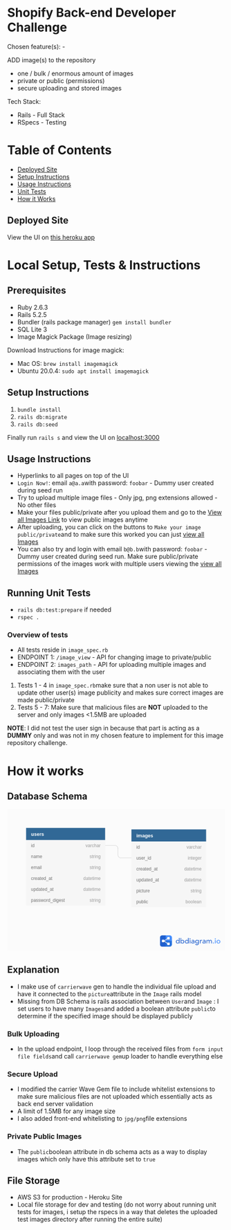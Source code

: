 
# Shopify Back-end Developer Challenge

  

Chosen feature(s): -

ADD image(s) to the repository
- one / bulk / enormous amount of images
- private or public (permissions)
- secure uploading and stored images

Tech Stack:
- Rails - Full Stack
- RSpecs - Testing

# Table of Contents

 - [Deployed Site](#deployed-site)
 - [Setup Instructions](#setup-instructions)
 - [Usage Instructions](#usage-instructions)
 - [Unit Tests](#running-unit-tests)
 - [How it Works](#how-it-works)

## Deployed Site

View the UI on [this heroku app](https://glacial-wave-84275.herokuapp.com/)

# Local Setup, Tests & Instructions

## Prerequisites

- Ruby 2.6.3
- Rails 5.2.5
- Bundler (rails package manager) `gem install bundler`
- SQL Lite 3
- Image Magick Package (Image resizing)

Download Instructions for image magick:

- Mac OS: `brew install imagemagick`
- Ubuntu 20.0.4: `sudo apt install imagemagick`

## Setup Instructions

1.  `bundle install`
2.  `rails db:migrate`
3.  `rails db:seed`

Finally run `rails s` and view the UI on [localhost:3000](http://localhost:3000/)

## Usage Instructions

- Hyperlinks to all pages on top of the UI
- `Login Now!`: email `a@a.a`with password: `foobar` - Dummy user created during seed run
- Try to upload multiple image files - Only jpg, png extensions allowed - No other files
- Make your files public/private after you upload them and go to the [View all Images Link](https://glacial-wave-84275.herokuapp.com/) to view public images anytime
- After uploading, you can click on the buttons to `Make your image public/private`and to make sure this worked you can just [view all Images](https://glacial-wave-84275.herokuapp.com/)
-  You can also try and login with email `b@b.b`with password: `foobar` - Dummy user created during seed run. Make sure public/private permissions of the images work with multiple users viewing the [view all Images](https://glacial-wave-84275.herokuapp.com/)

## Running Unit Tests

-  `rails db:test:prepare` if needed
-  `rspec .`

### Overview of tests

- All tests reside in `image_spec.rb`
- ENDPOINT 1: `/image_view` - API for changing image to private/public
- ENDPOINT 2: `images_path` - API for uploading multiple images and associating them with the user

1. Tests 1 - 4 in `image_spec.rb`make sure that a non user is not able to update other user(s) image publicity and makes sure correct images are made public/private
2. Tests 5 - 7: Make sure that malicious files are **NOT** uploaded to the server and only images <1.5MB are uploaded

**NOTE**: I did not test the user sign in because that part is acting as a **DUMMY** only and was not in my chosen feature to implement for this image repository challenge. 

# How it works

## Database Schema

![Alt text](db_schema.png  "Database Schema")

## Explanation  

- I make use of `carrierwave` gen to handle the individual file upload and have it connected to the `picture`attribute in the `Image` rails model
- Missing from DB Schema is rails association between `User`and `Image` : I set users to have many `Images`and added a boolean attribute `public`to determine if the specified image should be displayed publicly

### Bulk Uploading

- In the upload endpoint, I loop through the received files from `form input file fields`and call `carrierwave gem`up loader to handle everything else

### Secure Upload

- I modified the carrier Wave Gem file to include whitelist extensions to make sure malicious files are not uploaded which essentially acts as back end server validation
- A limit of 1.5MB for any image size
- I also added front-end whitelisting to `jpg/png`file extensions

### Private Public Images

- The `public`boolean attribute in db schema acts as a way to display images which only have this attribute set to `true`

## File Storage

- AWS S3 for production - Heroku Site
- Local file storage for dev and testing (do not worry about running unit tests for images, i setup the rspecs in a way that deletes the uploaded test images directory after running the entire suite)

